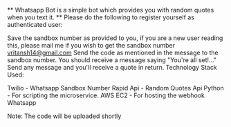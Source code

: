 ** Whatsapp Bot is a simple bot which provides you with random quotes when you text it. ** Please do the following to register yourself as authenticated user:

Save the sandbox number as provided to you, if you are a new user reading this, please mail me if you wish to get the sandbox number vritansh14@gmail.com
Send the code as mentioned in the message to the sandbox number. You should receive a message saying "You're all set!..."
Send any message and you'll receive a quote in return.
Technology Stack Used:

Twilio - Whatsapp Sandbox Number
Rapid Api - Random Quotes Api
Python - For scripting the microservice.
AWS EC2 - For hosting the webhook
Whatsapp

Note: The code will be uploaded shortly
